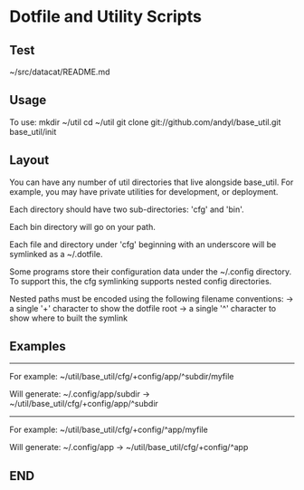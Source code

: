 # Dotfile and Utility Scripts

## Test 

~/src/datacat/README.md 

## Usage

To use:
  mkdir ~/util
  cd ~/util
  git clone git://github.com/andyl/base_util.git
  base_util/init

## Layout

You can have any number of util directories that
live alongside base_util.  For example, you may 
have private utilities for development, or 
deployment.  

Each directory should have two sub-directories: 
'cfg' and 'bin'.  

Each bin directory will go on your path.

Each file and directory under 'cfg' beginning with
an underscore will be symlinked as a ~/.dotfile.  

Some programs store their configuration data under
the ~/.config directory.  To support this, the
cfg symlinking supports nested config directories.

Nested paths must be encoded using the following filename conventions:
-> a single '+' character to show the dotfile root
-> a single '^' character to show where to built the symlink

## Examples

-------------------------------------------------
For example:
~/util/base_util/cfg/+config/app/^subdir/myfile

Will generate:
~/.config/app/subdir -> ~/util/base_util/cfg/+config/app/^subdir

-------------------------------------------------
For example:
~/util/base_util/cfg/+config/^app/myfile

Will generate:
~/.config/app -> ~/util/base_util/cfg/+config/^app

## END
